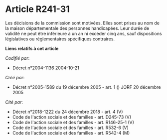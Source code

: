 # Article R241-31

Les décisions de la commission sont motivées. Elles sont prises au nom de la maison départementale des personnes handicapées.
Leur durée de validité ne peut être inférieure à un an ni excéder cinq ans, sauf dispositions législatives ou réglementaires
spécifiques contraires.

**Liens relatifs à cet article**

_Codifié par_:

  - Décret n°2004-1136 2004-10-21

_Créé par_:

  - Décret n°2005-1589 du 19 décembre 2005 - art. 1 () JORF 20 décembre 2005

_Cité par_:

  - Décret n°2018-1222 du 24 décembre 2018 - art. 4 (V)
  - Code de l'action sociale et des familles - art. D245-73 (V)
  - Code de l'action sociale et des familles - art. R146-25-1 (V)
  - Code de l'action sociale et des familles - art. R532-6 (V)
  - Code de l'action sociale et des familles - art. R542-4 (M)
